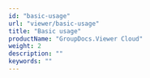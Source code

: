```yaml
---
id: "basic-usage"
url: "viewer/basic-usage"
title: "Basic usage"
productName: "GroupDocs.Viewer Cloud"
weight: 2
description: ""
keywords: ""
---
```



